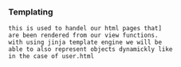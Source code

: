 ### Templating
    this is used to handel our html pages that]
    are been rendered from our view functions.
    with using jinja template engine we will be
    able to also represent objects dynamickly like 
    in the case of user.html
